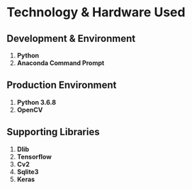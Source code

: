 # Technology & Hardware Used

## Development & Environment
1. **Python**
2. **Anaconda Command Prompt**

## Production Environment
1. **Python 3.6.8**
2. **OpenCV**

## Supporting Libraries
1. **Dlib**
2. **Tensorflow**
3. **Cv2**
4. **Sqlite3**
5. **Keras**
